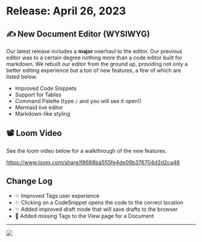 <!--@@joggrdoc@@-->
<!-- @joggr:version(v1):end -->
<!-- @joggr:warning:start -->
<!-- 
  _   _   _    __        __     _      ____    _   _   ___   _   _    ____     _   _   _ 
 | | | | | |   \ \      / /    / \    |  _ \  | \ | | |_ _| | \ | |  / ___|   | | | | | |
 | | | | | |    \ \ /\ / /    / _ \   | |_) | |  \| |  | |  |  \| | | |  _    | | | | | |
 |_| |_| |_|     \ V  V /    / ___ \  |  _ <  | |\  |  | |  | |\  | | |_| |   |_| |_| |_|
 (_) (_) (_)      \_/\_/    /_/   \_\ |_| \_\ |_| \_| |___| |_| \_|  \____|   (_) (_) (_)
                                                              
This document is managed by Joggr. Editing this document could break Joggr's core features, i.e. our 
ability to auto-maintain this document. Please use the Joggr editor to edit this document 
(link at bottom of the page).
-->
<!-- @joggr:warning:end -->
# Release: April 26, 2023

## ✍ New Document Editor (WYSIWYG)

Our latest release includes a **major** overhaul to the editor. Our previous editor was to a certain degree nothing more than a code editor built for markdown. We rebuilt our editor from the ground up, providing not only a better editing experience but a ton of new features, a few of which are listed below.

*   Improved Code Snippets
*   Support for Tables
*   Command Palette (type `/` and you will see it open!)
*   Mermaid live editor
*   Markdown-like styling

## 📽 Loom Video

See the loom video below for a walkthrough of the new features.

<https://www.loom.com/share/f8688ba555fe4de09b376704d2d2ca46>

## Change Log

*   ✨ Improved Tags user experience
*   ✨ Clicking on a CodeSnippet opens the code to the correct location
*   ✨ Added improved draft mode that will save drafts to the browser
*   🐛 Added missing Tags to the View page for a Document

<!-- @joggr:editLink(37c77084-4152-434d-8b87-3d4f44322338):start -->
---
<a href="https://app.joggr.io/app/documents/37c77084-4152-434d-8b87-3d4f44322338/edit" alt="Edit doc on Joggr">
  <img src="https://storage.googleapis.com/joggr-public-assets/github/badges/edit-document-badge.svg" />
</a>
<!-- @joggr:editLink(37c77084-4152-434d-8b87-3d4f44322338):end -->